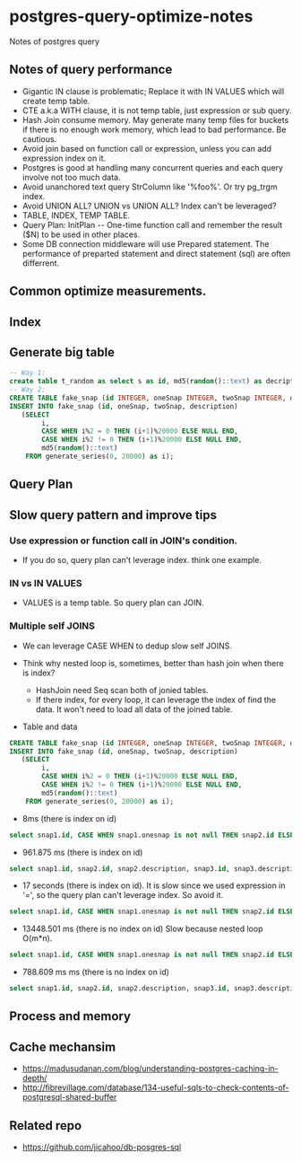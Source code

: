 # postgres-query-optimize-notes
Notes of postgres query

## Notes of query performance
* Gigantic IN clause is problematic; Replace it with IN VALUES which will create temp table.
* CTE a.k.a WITH clause, it is not temp table, just expression or sub query.
* Hash Join consume memory. May generate many temp files for buckets if there is no enough work memory, which lead to bad performance. Be cautious.
* Avoid join based on function call or expression, unless you can add expression index on it.
* Postgres is good at handling many concurrent queries and each query involve not too much data. 
* Avoid unanchored text query StrColumn like '%foo%'. Or try pg\_trgm index.
* Avoid UNION ALL? UNION vs UNION ALL? Index can't be leveraged?
* TABLE, INDEX, TEMP TABLE.
* Query Plan: InitPlan -- One-time function call and remember the result ($N) to be used in other places.
* Some DB connection middleware will use Prepared statement. The performance of preparted statement and direct statement (sql) are often differrent. 


## Common optimize measurements.
## Index

## Generate big table
```sql
-- Way 1:
create table t_random as select s as id, md5(random()::text) as decription from generate_Series(1,5) s; 
-- Way 2:
CREATE TABLE fake_snap (id INTEGER, oneSnap INTEGER, twoSnap INTEGER, description TEXT);
INSERT INTO fake_snap (id, oneSnap, twoSnap, description)
   (SELECT 
        i,
        CASE WHEN i%2 = 0 THEN (i+1)%20000 ELSE NULL END,
        CASE WHEN i%2 != 0 THEN (i+1)%20000 ELSE NULL END,
        md5(random()::text)
    FROM generate_series(0, 20000) as i);
```
## Query Plan

## Slow query pattern and improve tips
### Use expression or function call in JOIN's condition.
* If you do so, query plan can't leverage index. think one example.
### IN vs IN VALUES
* VALUES is a temp table. So query plan can JOIN.

### Multiple self JOINS
* We can leverage CASE WHEN to dedup slow self JOINS.
* Think why nested loop is, sometimes, better than hash join when there is index? 
   * HashJoin need Seq scan both of jonied tables.
   * If there index, for every loop, it can leverage the index of find the data. It won't need to load all data of the joined table.

* Table and data
```SQL
CREATE TABLE fake_snap (id INTEGER, oneSnap INTEGER, twoSnap INTEGER, description TEXT);
INSERT INTO fake_snap (id, oneSnap, twoSnap, description)
   (SELECT 
        i,
        CASE WHEN i%2 = 0 THEN (i+1)%20000 ELSE NULL END,
        CASE WHEN i%2 != 0 THEN (i+1)%20000 ELSE NULL END,
        md5(random()::text)
    FROM generate_series(0, 20000) as i);
```

* 8ms (there is index on id)
```sql
select snap1.id, CASE WHEN snap1.onesnap is not null THEN snap2.id ELSE NULL END AS snap2_id_1, CASE WHEN snap1.onesnap is not null THEN snap2.description ELSE NULL END AS snap2_desc_1, CASE WHEN snap1.twosnap is not null THEN snap2.id ELSE NULL END AS snap2_id_2, CASE WHEN snap1.twosnap is not null THEN snap2.description ELSE NULL END AS snap2_desc_2 from fake_snap snap1 LEFT JOIN fake_snap snap2  ON (snap1.onesnap = snap2.id  or  snap1.twosnap = snap2.id) offset 1000 limit 2000;
```
* 961.875 ms (there is index on id)
```sql
select snap1.id, snap2.id, snap2.description, snap3.id, snap3.description from fake_snap snap1 LEFT JOIN fake_snap snap2  ON snap1.onesnap = snap2.id LEFT JOIN fake_snap snap3 ON snap1.twosnap = snap3.id offset 1000 limit 2000;
```

* 17 seconds (there is index on id). It is slow since we used expression in '=', so the query plan can't leverage index. So avoid it.
```sql
select snap1.id, CASE WHEN snap1.onesnap is not null THEN snap2.id ELSE NULL END AS snap2_id_1, CASE WHEN snap1.onesnap is not null THEN snap2.description ELSE NULL END AS snap2_desc_1, CASE WHEN snap1.twosnap is not null THEN snap2.id ELSE NULL END AS snap2_id_2, CASE WHEN snap1.twosnap is not null THEN snap2.description ELSE NULL END AS snap2_desc_2 from fake_snap snap1 LEFT JOIN fake_snap snap2  ON (snap1.onesnap = snap2.id  or  snap1.twosnap = (snap2.id+1-1)) offset 1000 limit 2000;
```

* 13448.501 ms (there is no index on id) Slow because nested loop O(m*n). 
```sql
select snap1.id, CASE WHEN snap1.onesnap is not null THEN snap2.id ELSE NULL END AS snap2_id_1, CASE WHEN snap1.onesnap is not null THEN snap2.description ELSE NULL END AS snap2_desc_1, CASE WHEN snap1.twosnap is not null THEN snap2.id ELSE NULL END AS snap2_id_2, CASE WHEN snap1.twosnap is not null THEN snap2.description ELSE NULL END AS snap2_desc_2 from fake_snap snap1 LEFT JOIN fake_snap snap2  ON (snap1.onesnap = snap2.id  or  snap1.twosnap = snap2.id) offset 1000 limit 2000;
```
* 788.609 ms ms (there is no index on id)
```sql
select snap1.id, snap2.id, snap2.description, snap3.id, snap3.description from fake_snap snap1 LEFT JOIN fake_snap snap2  ON snap1.onesnap = snap2.id LEFT JOIN fake_snap snap3 ON snap1.twosnap = snap3.id offset 1000 limit 2000;
```

## Process and memory

## Cache mechansim
* https://madusudanan.com/blog/understanding-postgres-caching-in-depth/
* http://fibrevillage.com/database/134-useful-sqls-to-check-contents-of-postgresql-shared-buffer 
## Related repo
* https://github.com/jicahoo/db-posgres-sql
